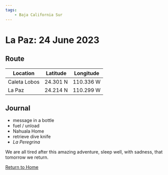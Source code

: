 ```yaml
---
tags:
    - Baja California Sur
---
```


# La Paz: 24 June 2023

## Route

| Location | Latitude | Longitude |
|--|--|--|
| Caleta Lobos | 24.301 N | 110.336 W |
| La Paz | 24.214 N | 110.299 W |

## Journal

- message in a bottle
- fuel / unload
- Nahuala Home 
- retrieve dive knife
- _La Peregrina_

We are all tired after this amazing adventure, sleep well, with sadness, that tomorrow we return. 

<!--- Below is navigation to home --->
 [Return to Home](index.md)